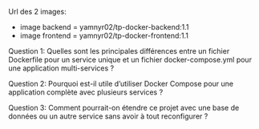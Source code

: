 Url des 2 images:

- image backend = yamnyr02/tp-docker-backend:1.1
- image frontend = yamnyr02/tp-docker-frontend:1.1

Question 1: Quelles sont les principales différences entre un fichier Dockerfile pour un service unique et un fichier docker-compose.yml pour une application multi-services ?

Question 2: Pourquoi est-il utile d’utiliser Docker Compose pour une application complète avec plusieurs services ?

Question 3: Comment pourrait-on étendre ce projet avec une base de données ou un autre service sans avoir à tout reconfigurer ?
